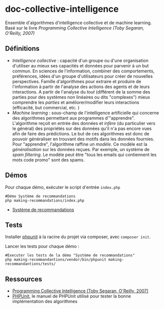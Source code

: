 # doc-collective-intelligence

Ensemble d'algorithmes d'intelligence collective et de machine learning. Basé sur le livre *Programming Collective Intelligence (Toby Segaran, O'Reilly, 2007)*

## Définitions

- *Intelligence collective* : capacité d'un groupe ou d'une organisation d'utiliser au mieux ses capacités et données pour parvenir à un but commun. En sciences de l'information, combiner des comportements, préférences, idées d'un groupe d'utilisateurs pour créer de nouvelles perspectives. Famille d'algorithmes pour extraire et produire de l'information à partir de l'analyse des actions des agents et de leurs interactions. A partir de l'analyse du *tout* (différent de la somme des parties pour des systèmes non linéaires ou dits "complexes") mieux comprendre les *parties* et améliorer/modifier leurs interactions (efficacité, but commercial, etc. )
- *Machine learning* : sous-champ de l'intelligence artificielle qui concerne des algorithmes permettant aux programmes d'"apprendre". L'algorithme reçoit en entrée des données et *infère* (du particulier vers le général) des propriétés sur des données qu'il n'a pas encore vues afin de faire des prédictions. Le but de ces algorithmes est donc de pouvoir généraliser en trouvant des motifs dans les données fournies. Pour "apprendre", l'algorithme raffine un *modèle*. Ce modèle est la *généralisation* sur les données reçues. Par exemple, un système de *spam filtering*. Le modèle peut être "tous les emails qui contiennent les mots code promo" sont des spams.

## Démos

Pour chaque démo, exécuter le script d'entrée `index.php`

~~~
#Démo Système de recommandations
php making-recommandations/index.php
~~~

- [Système de recommandations](./making-recommandantions/index.php)

## Tests

Installer [phpunit](https://phpunit.de/getting-started/phpunit-10.html) à la racine du projet via composer, avec `composer init`. 

Lancer les tests pour chaque démo :

~~~
#Executer les tests de la démo "Système de recommandations"
php making-recommandantions/vendor/bin/phpunit making-recommandantions/tests/
~~~

## Ressources

- [Programming Collective Intelligence (Toby Segaran, O'Reilly, 2007)](https://learning.oreilly.com/library/view/programming-collective-intelligence/9780596529321/)
- [PHPUnit](https://docs.phpunit.de/en/10.2/index.html), le manuel de PHPUnit utilisé pour tester la bonne implémentation des algorithmes